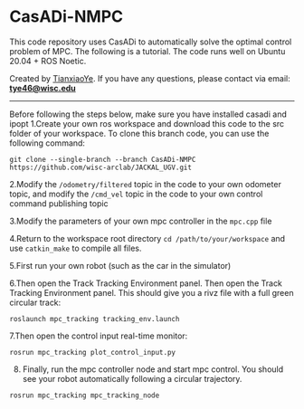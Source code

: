 # CasADi-NMPC
This code repository uses CasADi to automatically solve the optimal control problem of MPC. The following is a tutorial. The code runs well on Ubuntu 20.04 + ROS Noetic.

Created by [TianxiaoYe](https://github.com/fuwafuwaboom). If you have any questions, please contact via email: **tye46@wisc.edu**
***
Before following the steps below, make sure you have installed casadi and ipopt
1.Create your own ros workspace and download this code to the src folder of your workspace. To clone this branch code, you can use the following command:

```
git clone --single-branch --branch CasADi-NMPC https://github.com/wisc-arclab/JACKAL_UGV.git
```

2.Modify the `/odometry/filtered` topic in the code to your own odometer topic, and modify the `/cmd_vel` topic in the code to your own control command publishing topic

3.Modify the parameters of your own mpc controller in the `mpc.cpp` file

4.Return to the workspace root directory `cd /path/to/your/workspace` and use `catkin_make` to compile all files.

5.First run your own robot (such as the car in the simulator)

6.Then open the Track Tracking Environment panel. Then open the Track Tracking Environment panel. This should give you a rivz file with a full green circular track:

```
roslaunch mpc_tracking tracking_env.launch
```

7.Then open the control input real-time monitor:

```
rosrun mpc_tracking plot_control_input.py
```

8. Finally, run the mpc controller node and start mpc control. You should see your robot automatically following a circular trajectory.

```
rosrun mpc_tracking mpc_tracking_node
```
